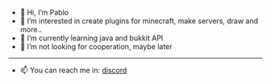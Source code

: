 - 👋 Hi, I’m Pablo
- 👀 I’m interested in create plugins for minecraft, make servers, draw and more..
- 🌱 I’m currently learning java and bukkit API
- 💞️ I’m not looking for cooperation, maybe later
------
- 📫 You can reach me in: [discord](https://discord.com/users/709811883162599546) 

<!---
ICodeMonster/ICodeMonster is a ✨ special ✨ repository because its `README.md` (this file) appears on your GitHub profile.
You can click the Preview link to take a look at your changes.
--->
